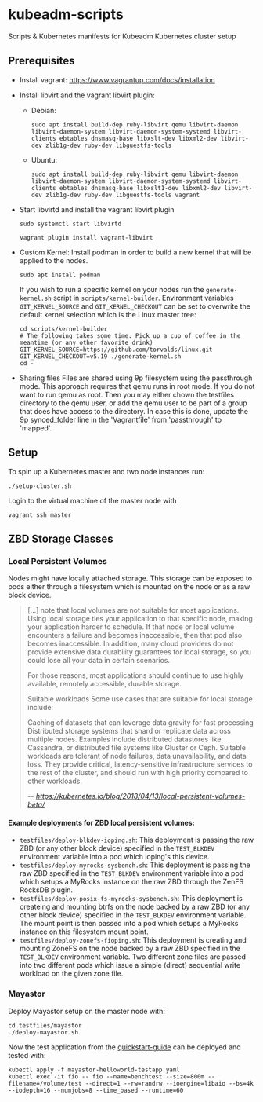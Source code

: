 # kubeadm-scripts
Scripts &amp; Kubernetes manifests for Kubeadm Kubernetes cluster setup

## Prerequisites
- Install vagrant: https://www.vagrantup.com/docs/installation
- Install libvirt and the vagrant libvirt plugin:
  - Debian:
    ```
    sudo apt install build-dep ruby-libvirt qemu libvirt-daemon libvirt-daemon-system libvirt-daemon-system-systemd libvirt-clients ebtables dnsmasq-base libxslt-dev libxml2-dev libvirt-dev zlib1g-dev ruby-dev libguestfs-tools
    ```
  - Ubuntu:
    ```
    sudo apt install build-dep ruby-libvirt qemu libvirt-daemon libvirt-daemon-system libvirt-daemon-system-systemd libvirt-clients ebtables dnsmasq-base libxslt1-dev libxml2-dev libvirt-dev zlib1g-dev ruby-dev libguestfs-tools vagrant
    ```

 - Start libvirtd and install the vagrant libvirt plugin
    ```
    sudo systemctl start libvirtd

    vagrant plugin install vagrant-libvirt
    ```
- Custom Kernel: Install podman in order to build a new kernel that will be applied to the nodes.
    ```
    sudo apt install podman
    ```

    If you wish to run a specific kernel on your nodes run the `generate-kernel.sh` script in `scripts/kernel-builder`. Environment variables `GIT_KERNEL_SOURCE` and `GIT_KERNEL_CHECKOUT` can be set to overwrite the default kernel selection which is the Linux master tree:
    ```
    cd scripts/kernel-builder
    # The following takes some time. Pick up a cup of coffee in the meantime (or any other favorite drink)
    GIT_KERNEL_SOURCE=https://github.com/torvalds/linux.git GIT_KERNEL_CHECKOUT=v5.19 ./generate-kernel.sh
    cd -
    ```

- Sharing files
    Files are shared using 9p filesystem using the passthrough mode. This approach requires that qemu runs in root mode. If you do not want to run qemu as root. Then you may either chown the testfiles directory to the qemu user, or add the qemu user to be part of a group that does have access to the directory. In case this is done, update the 9p synced_folder line in the 'Vagrantfile' from 'passthrough' to 'mapped'.
        

## Setup
To spin up a Kubernetes master and two node instances run: 
```
./setup-cluster.sh
```

Login to the virtual machine of the master node with
```
vagrant ssh master
```

## ZBD Storage Classes

### Local Persistent Volumes
Nodes might have locally attached storage. This storage can be exposed to pods either through a filesystem which is mounted on the node or as a raw block device.

> [...] note that local volumes are not suitable for most applications. Using local storage ties your application to that specific node, making your application harder to schedule. If that node or local volume encounters a failure and becomes inaccessible, then that pod also becomes inaccessible. In addition, many cloud providers do not provide extensive data durability guarantees for local storage, so you could lose all your data in certain scenarios.
> 
> For those reasons, most applications should continue to use highly available, remotely accessible, durable storage.
> 
> Suitable workloads
> Some use cases that are suitable for local storage include:
> 
> Caching of datasets that can leverage data gravity for fast processing
> Distributed storage systems that shard or replicate data across multiple nodes. Examples include distributed datastores like Cassandra, or distributed file systems like Gluster or Ceph.
> Suitable workloads are tolerant of node failures, data unavailability, and data loss. They provide critical, latency-sensitive infrastructure services to the rest of the cluster, and should run with high priority compared to other workloads.
>
> -- <cite>https://kubernetes.io/blog/2018/04/13/local-persistent-volumes-beta/</cite>

#### Example deployments for ZBD local persistent volumes:
* `testfiles/deploy-blkdev-ioping.sh`: This deployment is passing the raw ZBD (or any other block device) specified in the `TEST_BLKDEV` environment variable into a pod which ioping's this device. 
* `testfiles/deploy-myrocks-sysbench.sh`: This deployment is passing the raw ZBD specified in the `TEST_BLKDEV` environment variable into a pod which setups a MyRocks instance on the raw ZBD through the ZenFS RocksDB plugin.
* `testfiles/deploy-posix-fs-myrocks-sysbench.sh`: This deployment is createing and mounting btrfs on the node backed by a raw ZBD (or any other block device) specified in the `TEST_BLKDEV` environment variable. The mount point is then passed into a pod which setups a MyRocks instance on this filesystem mount point.
* `testfiles/deploy-zonefs-fioping.sh`: This deployment is creating and mounting ZoneFS on the node backed by a raw ZBD specified in the `TEST_BLKDEV` environment variable. Two different zone files are passed into two different pods which issue a simple (direct) sequential write workload on the given zone file.


### Mayastor
Deploy Mayastor setup on the master node with:
```
cd testfiles/mayastor
./deploy-mayastor.sh
```

Now the test application from the [quickstart-guide](https://mayastor.gitbook.io/introduction/quickstart/deploy-a-test-application) can be deployed and tested with:
```
kubectl apply -f mayastor-helloworld-testapp.yaml
kubectl exec -it fio -- fio --name=benchtest --size=800m --filename=/volume/test --direct=1 --rw=randrw --ioengine=libaio --bs=4k --iodepth=16 --numjobs=8 --time_based --runtime=60
```
